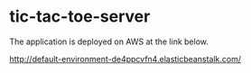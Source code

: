 # tic-tac-toe-server

The application is deployed on AWS at the link below.

http://default-environment-de4ppcvfn4.elasticbeanstalk.com/
